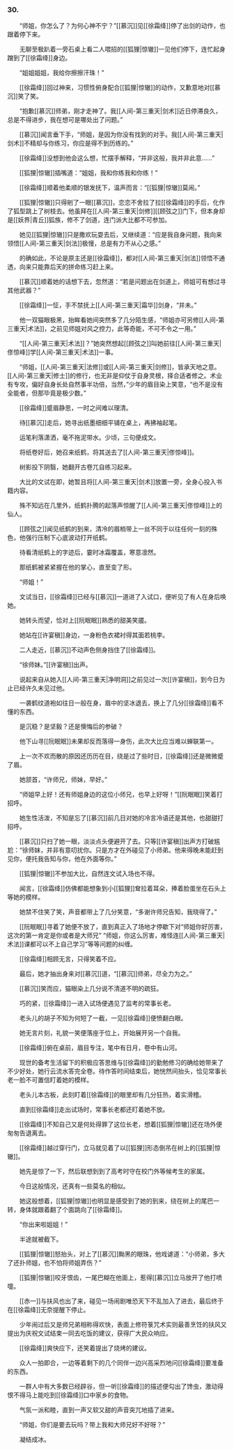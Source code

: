 ### 30.

　　“师姐，你怎么了？为何心神不宁？”[[慕沉]]见[[徐霜绛]]停了出剑的动作，也跟着停下来。

　　无聊至极趴着一旁石桌上看二人喂招的[[狐狸|惊辙]]一见他们停下，连忙起身蹭到了[[徐霜绛]]身边。

　　“姐姐姐姐，我给你擦擦汗珠！”

　　[[徐霜绛]]回过神来，习惯性俯身配合[[狐狸|惊辙]]的动作，又歉意地对[[慕沉]]笑了笑。

　　“抱歉[[慕沉]]师弟，刚才走神了。我[[人间-第三重天|剑术]]近日停滞良久，总是不得进步，我在想可是哪处出了问题。”

　　[[慕沉]]闻言垂下手，“师姐，是因为你没有找到的对手。我[[人间-第三重天|剑术]]不精却与你练习，你应是得不到历练的。”

　　[[徐霜绛]]没想到他会这么想，忙摆手解释，“并非这般，我并非此意……”

　　[[狐狸|惊辙]]插嘴道：“姐姐，我和你练我和你练！”

　　[[徐霜绛]]顺着他柔顺的银发抚下，温声而言：“[[狐狸|惊辙]]莫闹。”

　　[[狐狸|惊辙]]只得剜了一眼[[慕沉]]，恋恋不舍拉了拉[[徐霜绛]]的手后，化作了狐型跳上了树枝去。他虽拜在[[人间-第三重天|剑修]][[顾弦之]]门下，但本身却是[[妖界|青丘]]狐族，修不了剑道，连门派大比都不可参加。

　　她见[[狐狸|惊辙]]只是撒欢玩耍去后，又继续道：“应是我自身问题，我向来领悟[[人间-第三重天|剑法]]极慢，总是有力不从心之感。”

　　的确如此，不论是原主还是[[徐霜绛]]，都对[[人间-第三重天|剑法]]领悟不通透，向来只能靠后天的拼命练习赶上来。

　　[[慕沉]]顺着她的话想下去，忽然道：“若是问题出在剑道上，师姐可有想过寻其他武器？”

　　[[徐霜绛]]一怔，手不禁抚上[[人间-第三重天|霜华]]剑身，“并未。”

　　他一双猫眼极黑，抬眸看她间突然多了几分陌生感，“师姐亦可另修[[人间-第三重天|术法]]，之前见师姐对风之控力，此等奇能，不可不令之一用。”

　　“[[人间-第三重天|术法]]？”她突然想起[[顾弦之]]叫她前往[[人间-第三重天|俢惊峰]]学[[人间-第三重天|术法]]一事。

　　“师姐，[[人间-第三重天|法修]]或[[人间-第三重天|剑修]]，皆承天地之意。[[人间-第三重天|修士]]的修行，也无非是仰仗于自身灵根，择合适者修之。术业有专攻，偏好自身长处自然事半功倍，当然，”少年的眉目染上笑意，“也不是没有全能者，但那毕竟是极少数。”

　　[[徐霜绛]]蹙眉静思，一时之间难以理清。

　　待[[慕沉]]走后，她寻出纸墨细细平铺在桌上，再拂袖起笔。

　　运笔利落潇洒，毫不拖泥带水。少顷，三句便成文。

　　将纸卷好后，她召来纸鹤，将其送去了[[人间-第三重天|俢惊峰]]。

　　树影投下阴翳，她翻开古卷兀自练习起来。

　　大比的文试在即，她暂且将[[人间-第三重天|剑术]]放置一旁，全身心投入书籍内容。

　　殊不知远在几里外，纸鹤扑腾的起落声惊醒了[[人间-第三重天|俢惊峰]]上的仙人。

　　[[顾弦之]]闻见纸鹤的到来，清冷的眉梢带上一丝不同于以往任何一刻的殊色，他强行压制下心底波动打开纸鹤。

　　待看清纸鹤上的字迹后，霎时冰霜覆盖，寒意凛然。

　　那纸鹤被紧紧握在他的掌心，直至变了形。

　　“师姐！”

　　文试当日，[[徐霜绛]]已经与[[慕沉]]一道进了入试口，便听见了有人在身后唤她。

　　她转头而望，恰对上[[阮眠眠]]熟悉的甜美笑靥。

　　她站在[[许宴稹]]身边，一身粉色衣裙衬得其面若桃李。

　　二人走近，[[慕沉]]不动声色侧身挡住了[[徐霜绛]]。

　　“徐师妹。”[[许宴稹]]出声。

　　说起来自从她入[[人间-第三重天|净明洞]]之前见过一次[[许宴稹]]，到今日为止已经许久未见过他。

　　一袭鹤纹道袍如往日一般在身，眉中的坚冰退去，换上了几分[[徐霜绛]]看不懂的东西。

　　是沉稳？是坚毅？还是懊悔后的参破？

　　他下山寻[[阮眠眠]]未果却反而落得一身伤，此次大比应当难以蝉联第一。

　　上一次不欢而散的原因还历历在目，绕是过了些时日，[[徐霜绛]]还是微微蹙了眉。

　　她颔首，“许师兄，师妹，早好。”

　　“师姐早上好！还有师姐身边的这位小师兄，也早上好呀！”[[阮眠眠]]笑着打招呼。

　　她生性活泼，不知是忘了[[慕沉]]前几日对她的冷言冷语还是其他，也甜甜打招呼。

　　[[慕沉]]只扫了她一眼，淡淡点头便避开了去。只等[[许宴稹]]出声方打破尴尬：“徐师妹，并非有意叨扰你。只是方才在外碰见了小师弟。他来得晚未能赶到见你，便托我告知与你，他在外面等你。”

　　[[狐狸|惊辙]]不参加大比，自然连文试入场也不得。

　　闻言，[[徐霜绛]]仿佛都能想象到小[[狐狸]]耷拉着耳朵，捧着脸蛋坐在石头上等她的模样。

　　她禁不住笑了笑，声音都带上了几分笑意，“多谢许师兄告知，我晓得了。”

　　[[阮眠眠]]寻着了她便不放了，直到真正入了场地才停歇下对“师姐你好厉害，这次的第一肯定是你或者是大师兄” “师姐，你这么厉害，难怪连[[人间-第三重天|术法]]课都可以不上自己学习”等等问题的纠缠。

　　[[徐霜绛]]相顾无言，只得笑着不应。

　　最后，她才抽出身来对[[慕沉]]道，“[[慕沉]]师弟，尽全力为之。”

　　[[慕沉]]笑而应，猫眼染上几分说不清道不明的疏狂。

　　巧的紧，[[徐霜绛]]一进入试场便遇见了监考的常事长老。

　　老头儿的胡子不知为何短了一截，一见[[徐霜绛]]便愤翻白眼。

　　她无言片刻，礼貌一笑便落座于位上，开始展开另一个自我。

　　[[徐霜绛]]俯在桌前，眉目专注，笔中有日月，卷中有山河。

　　现世的备考生活留下的积极应答思维与[[徐霜绛]]的勤勉修习的确给她带来了不少好处，她行云流水答完全卷。待作答时间结束后，她恍然间抬头，恰见常事长老一脸不可置信盯着她的模样。

　　老头儿本古板，此刻盯着[[徐霜绛]]的眼里却有几分狂热，着实滑稽。

　　直到[[徐霜绛]]走出试场时，常事长老都还盯着她不放。

　　[[徐霜绛]]不知自己又是何处得罪了这位长老，想着[[狐狸|惊辙]]还在场外便匆匆告退离去。

　　[[徐霜绛]]越过穿行门，立马就见着了以[[狐狸]]形态倒吊在树上的[[狐狸|惊辙]]。

　　她先是惊了一下，然后联想到到了高考时守在校门外等候考生的家属。

　　今日这般情况，还真有一些莫名的相似。

　　她这般想着，[[狐狸|惊辙]]也明显是感受到了她的到来，绕在树上的尾巴一转，身体就跟着翻了个面跳向了[[徐霜绛]]。

　　“你出来啦姐姐！”

　　半途就被截下。

　　[[狐狸|惊辙]]怒抬头，对上了[[慕沉]]黝黑的眼珠，他戏谑道：“小师弟，多大了还扑师姐，也不怕将师姐弄伤？”

　　[[狐狸|惊辙]]咬牙恨齿，一尾巴糊在他面上，惹得[[慕沉]]立马放开了他打喷嚏。

　　[[赤一]]与扶风也出了来，碰见一场闹剧唯恐天下不乱加入了进去，最后终于在[[徐霜绛]]无奈提醒下停止。

　　少年闹过后又是师兄弟相称得欢快，表面上修符箓咒术实则最善烹饪的扶风又提出为庆祝文试结束一同去吃饭的建议，获得广大民众响应。

　　[[徐霜绛]]爽快应下，还笑着提出了烧烤的建议。

　　众人一拍即合，一边等着剩下的几个同伴一边兴高采烈地问[[徐霜绛]]要准备的东西。

　　一群人中有大多数已经辟谷，但一听[[徐霜绛]]的描述便勾出了馋虫，激动得恨不得马上能吃到[[徐霜绛]]口中家乡的食物。

　　气氛一派和睦，直到一声又软又甜的声音突兀地插了进来。

　　“师姐，你们是要去玩吗？带上我和大师兄好不好呀？”

　　凝结成冰。